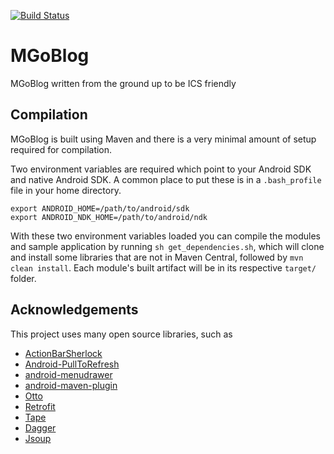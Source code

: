 [![Build Status](https://secure.travis-ci.org/SeanPONeil/MGoBlog.png)](http://travis-ci.org/SeanPONeil/MGoBlog)

MGoBlog
=======

MGoBlog written from the ground up to be ICS friendly

Compilation
-----------

MGoBlog is built using Maven and there is a very minimal amount of setup required for compilation.

Two environment variables are required which point to your Android SDK and native Android SDK. A common
place to put these is in a `.bash_profile` file in your home directory.

    export ANDROID_HOME=/path/to/android/sdk
    export ANDROID_NDK_HOME=/path/to/android/ndk

With these two environment variables loaded you can compile the modules and sample application by running
`sh get_dependencies.sh`, which will clone and install some libraries that are not in Maven Central, followed by `mvn clean install`. Each module's built artifact will be in its respective `target/` folder.

## Acknowledgements

This project uses many open source libraries, such as

* [ActionBarSherlock](https://github.com/JakeWharton/ActionBarSherlock)
* [Android-PullToRefresh](https://github.com/chrisbanes/Android-PullToRefresh)
* [android-menudrawer](https://github.com/SimonVT/android-menudrawer)
* [android-maven-plugin](https://github.com/jayway/maven-android-plugin)
* [Otto](https://github.com/square/otto)
* [Retrofit](https://github.com/square/retrofit)
* [Tape](https://github.com/square/tape)
* [Dagger](https://github.com/square/dagger)
* [Jsoup](http://jsoup.org/)
